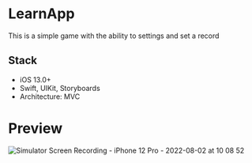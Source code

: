 # LearnApp
This is a simple game with the ability to settings and set a record

## Stack
- iOS 13.0+  
- Swift, UIKit, Storyboards
- Architecture: MVC

# Preview
![Simulator Screen Recording - iPhone 12 Pro - 2022-08-02 at 10 08 52](https://user-images.githubusercontent.com/55765369/182313892-ad450ac7-9fc1-4003-846e-fcb8bec70454.gif)
